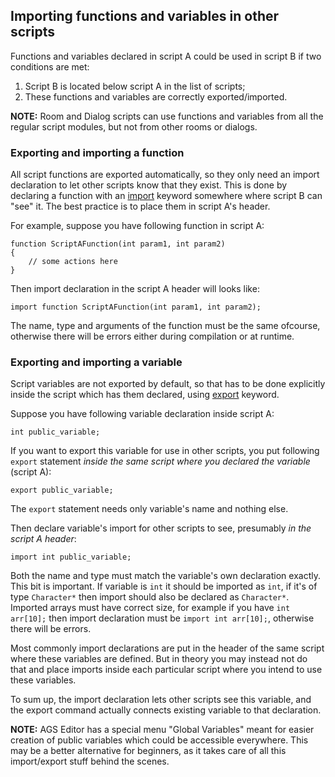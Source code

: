 ## Importing functions and variables in other scripts

Functions and variables declared in script A could be used in script B if two conditions are met:
1. Script B is located below script A in the list of scripts;
2. These functions and variables are correctly exported/imported.

**NOTE:** Room and Dialog scripts can use functions and variables from all the regular script modules, but not from other rooms or dialogs.

### Exporting and importing a function

All script functions are exported automatically, so they only need an import declaration to let other scripts know that they exist. This is done by declaring a function with an [import](ScriptKeywords#import) keyword somewhere where script B can "see" it. The best practice is to place them in script A's header.

For example, suppose you have following function in script A:

    function ScriptAFunction(int param1, int param2)
    {
        // some actions here
    }

Then import declaration in the script A header will looks like:

    import function ScriptAFunction(int param1, int param2);

The name, type and arguments of the function must be the same ofcourse, otherwise there will be errors either during compilation or at runtime.

### Exporting and importing a variable

Script variables are not exported by default, so that has to be done explicitly inside the script which has them declared, using [export](ScriptKeywords#export) keyword.

Suppose you have following variable declaration inside script A:

    int public_variable;

If you want to export this variable for use in other scripts, you put following `export` statement *inside the same script where you declared the variable* (script A):

    export public_variable;

The `export` statement needs only variable's name and nothing else.

Then declare variable's import for other scripts to see, presumably *in the script A header*:

    import int public_variable;

Both the name and type must match the variable's own declaration exactly.<br>
This bit is important. If variable is `int` it should be imported as `int`, if it's of type `Character*` then import should also be declared as `Character*`.<br>
Imported arrays must have correct size, for example if you have `int arr[10];` then import declaration must be `import int arr[10];`, otherwise there will be errors.

Most commonly import declarations are put in the header of the same script where these variables are defined. But in theory you may instead not do that and place imports inside each particular script where you intend to use these variables.

To sum up, the import declaration lets other scripts see this variable, and the export command actually connects existing variable to that declaration.

**NOTE:** AGS Editor has a special menu "Global Variables" meant for easier creation of public variables which could be accessible everywhere. This may be a better alternative for beginners, as it takes care of all this import/export stuff behind the scenes.
